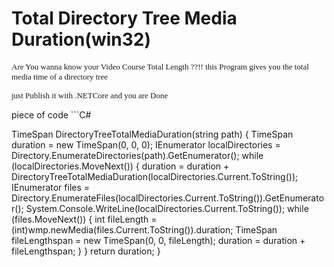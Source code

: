 <h1>Total Directory Tree Media Duration(win32)</h1>
<p><font face=tahoma size="2">
Are You wanna know your Video Course Total Length ??!!
this Program gives you the total media time of a directory tree

just Publish it with .NETCore and you are Done



</font>
</p>
piece of code
```C#

   TimeSpan DirectoryTreeTotalMediaDuration(string path)
        {
            TimeSpan duration = new TimeSpan(0, 0, 0);
                IEnumerator localDirectories = Directory.EnumerateDirectories(path).GetEnumerator();
                while (localDirectories.MoveNext())
                {
                    duration = duration + DirectoryTreeTotalMediaDuration(localDirectories.Current.ToString());
                    IEnumerator files = Directory.EnumerateFiles(localDirectories.Current.ToString()).GetEnumerator();
                    System.Console.WriteLine(localDirectories.Current.ToString());
                    while (files.MoveNext())
                    {
                        int fileLength = (int)wmp.newMedia(files.Current.ToString()).duration;
                        TimeSpan fileLengthspan = new TimeSpan(0, 0, fileLength);
                        duration = duration + fileLengthspan;
                    }
                }
            return duration;
        }

```

